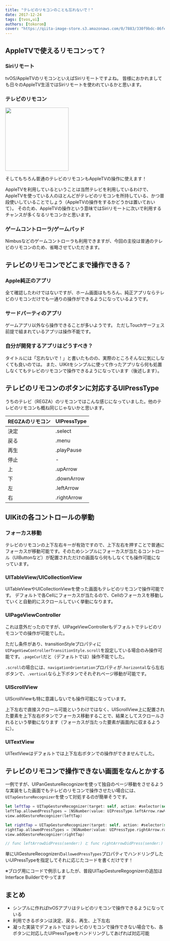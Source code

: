 ```yaml
---
title: "テレビのリモコンのことも忘れないで！"
date: 2017-12-24
tags: [tvos,ui]
authors: [tokorom]
cover: "https://qiita-image-store.s3.amazonaws.com/0/7883/330f9bdc-86fe-97b5-2dca-a2259c525739.jpeg"
---
```


## AppleTVで使えるリモコンって？

### Siriリモート

tvOS/AppleTVのリモコンといえばSiriリモートですよね。
皆様におかれましても日々のAppleTV生活ではSiriリモートを使われているかと思います。

### テレビのリモコン

<img src="https://qiita-image-store.s3.amazonaws.com/0/7883/dfe71005-eb5e-bc17-b112-1e0ffdd150ad.jpeg" height=200>


そしてもちろん普通のテレビのリモコンもAppleTVの操作に使えます！

AppleTVを利用しているということは当然テレビを利用しているわけで、AppleTVを使っている人のほとんどがテレビのリモコンを所持している、かつ普段使いしていることでしょう（AppleTVの操作をするかどうかは置いておいて）。
そのため、AppleTVの操作という意味ではSiriリモートに次いで利用するチャンスが多くなるリモコンかと思います。

### ゲームコントローラ/ゲームパッド

Nimbusなどのゲームコントローラも利用できますが、今回の主役は普通のテレビのリモコンのため、省略させていただきます。

## テレビのリモコンでどこまで操作できる？

### Apple純正のアプリ

全て確認したわけではないですが、ホーム画面はもちろん、純正アプリならテレビのリモコンだけでも一通りの操作ができるようになっているようです。

### サードパーティのアプリ

ゲームアプリ以外なら操作できることが多いようです。
ただしTouchサーフェス前提で組まれているアプリは操作不能です。

### 自分が開発するアプリはどうすべき？

タイトルには「忘れないで！」と書いたものの、実際のところそんなに気にしなくても良いのでは。
また、UIKitをシンプルに使って作ったアプリなら何も処置しなくてもテレビのリモコンで操作できるようになっています（後述します）。

## テレビのリモコンのボタンに対応するUIPressType

うちのテレビ（REGZA）のリモコンではこんな感じになっていました。他のテレビのリモコンも概ね同じじゃないかと思います。

|REGZAのリモコン|UIPressType|
|---|---|
|決定|.select|
|戻る|.menu|
|再生|.playPause|
|停止|-|
|上|.upArrow|
|下|.downArrow |
|左|.leftArrow |
|右|.rightArrow |

## UIKitの各コントロールの挙動

### フォーカス移動

テレビのリモコンの上下左右キーが有効ですので、上下左右を押すことで普通にフォーカスが移動可能です。そのためシンプルにフォーカスが当たるコントロール（UIButtonなど）が配置されただけの画面なら何もしなくても操作可能になっています。

### UITableView/UICollectionView

UITableViewやUICollectionViewを使った画面もテレビのリモコンで操作可能です。
デフォルトで各Cellにフォーカスが当たるので、Cellのフォーカスを移動していくと自動的にスクロールしていく挙動になります。

### UIPageViewController

これは意外だったのですが、UIPageViewControllerもデフォルトでテレビのリモコンでの操作が可能でした。

ただし条件があり、transitionStyleプロパティに`UIPageViewControllerTransitionStyle.scroll`を設定している場合のみ操作可能です。`.pageCurl`だと（デフォルトでは）操作不能でした。

`.scroll`の場合には、`navigationOrientation`プロパティが`.horizontal`なら左右ボタンで、`.vertical`なら上下ボタンでそれぞれページ移動が可能です。

### UIScrollView

UIScrollViewも特に意識しないでも操作可能になっています。

上下左右で直接スクロール可能というわけではなく、UIScrollView上に配置された要素を上下左右ボタンでフォーカス移動することで、結果としてスクロールされるという挙動になります（フォーカスが当たった要素が画面内に収まるように）。

### UITextView

UITextViewはデフォルトでは上下左右ボタンでの操作ができませんでした。

## テレビのリモコンで操作できない画面をなんとかする

一例ですが、UIPanGestureRecognizerを使って独自のページ移動をさせるような実装をした画面でもテレビのリモコンで操作させたい場合には、`UITapGestureRecognizer`を使って対処するのが簡単そうです。

```swift
let leftTap = UITapGestureRecognizer(target: self, action: #selector(self.leftArrowDidPress(sender:)))
leftTap.allowedPressTypes = [NSNumber(value: UIPressType.leftArrow.rawValue)]
view.addGestureRecognizer(leftTap)

let rightTap = UITapGestureRecognizer(target: self, action: #selector(self.rightArrowDidPress(sender:)))
rightTap.allowedPressTypes = [NSNumber(value: UIPressType.rightArrow.rawValue)]
view.addGestureRecognizer(rightTap)

// func leftArrowDidPress(sender:) と func rightArrowDidPress(sender:) にそれぞれ左右への移動のための実装をする
```

単にUIGestureRecognizerの`allowedPressTypes`プロパティでハンドリングしたいUIPressTypeを指定してそれに応じたコードを書くだけです！

※ブログ用にコードで例示しましたが、普段UITapGestureRegognizerの追加はInterface Builderでやってます

## まとめ

- シンプルに作ればtvOSアプリはテレビのリモコンで操作できるようになっている
- 利用できるボタンは決定、戻る、再生、上下左右
- 凝った実装でデフォルトではテレビのリモコンで操作できない場合でも、各ボタンに対応したUIPressTypeをハンドリングしてあげれば対応可能
